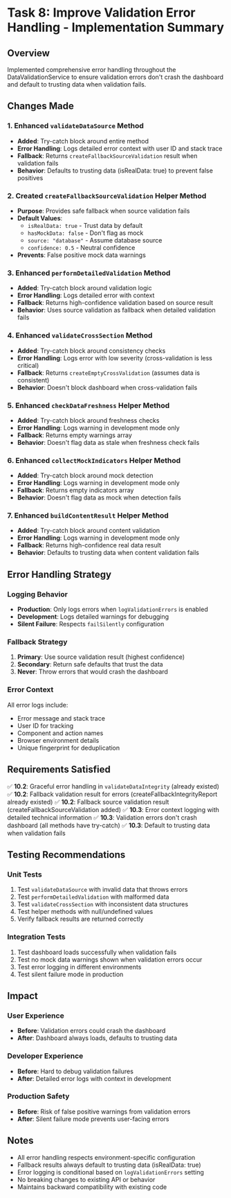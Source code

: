# Task 8: Improve Validation Error Handling - Implementation Summary

## Overview

Implemented comprehensive error handling throughout the DataValidationService to ensure validation errors don't crash the dashboard and default to trusting data when validation fails.

## Changes Made

### 1. Enhanced `validateDataSource` Method

- **Added**: Try-catch block around entire method
- **Error Handling**: Logs detailed error context with user ID and stack trace
- **Fallback**: Returns `createFallbackSourceValidation` result when validation fails
- **Behavior**: Defaults to trusting data (isRealData: true) to prevent false positives

### 2. Created `createFallbackSourceValidation` Helper Method

- **Purpose**: Provides safe fallback when source validation fails
- **Default Values**:
  - `isRealData: true` - Trust data by default
  - `hasMockData: false` - Don't flag as mock
  - `source: "database"` - Assume database source
  - `confidence: 0.5` - Neutral confidence
- **Prevents**: False positive mock data warnings

### 3. Enhanced `performDetailedValidation` Method

- **Added**: Try-catch block around validation logic
- **Error Handling**: Logs detailed error with context
- **Fallback**: Returns high-confidence validation based on source result
- **Behavior**: Uses source validation as fallback when detailed validation fails

### 4. Enhanced `validateCrossSection` Method

- **Added**: Try-catch block around consistency checks
- **Error Handling**: Logs error with low severity (cross-validation is less critical)
- **Fallback**: Returns `createEmptyCrossValidation` (assumes data is consistent)
- **Behavior**: Doesn't block dashboard when cross-validation fails

### 5. Enhanced `checkDataFreshness` Helper Method

- **Added**: Try-catch block around freshness checks
- **Error Handling**: Logs warning in development mode only
- **Fallback**: Returns empty warnings array
- **Behavior**: Doesn't flag data as stale when freshness check fails

### 6. Enhanced `collectMockIndicators` Helper Method

- **Added**: Try-catch block around mock detection
- **Error Handling**: Logs warning in development mode only
- **Fallback**: Returns empty indicators array
- **Behavior**: Doesn't flag data as mock when detection fails

### 7. Enhanced `buildContentResult` Helper Method

- **Added**: Try-catch block around content validation
- **Error Handling**: Logs warning in development mode only
- **Fallback**: Returns high-confidence real data result
- **Behavior**: Defaults to trusting data when content validation fails

## Error Handling Strategy

### Logging Behavior

- **Production**: Only logs errors when `logValidationErrors` is enabled
- **Development**: Logs detailed warnings for debugging
- **Silent Failure**: Respects `failSilently` configuration

### Fallback Strategy

1. **Primary**: Use source validation result (highest confidence)
2. **Secondary**: Return safe defaults that trust the data
3. **Never**: Throw errors that would crash the dashboard

### Error Context

All error logs include:

- Error message and stack trace
- User ID for tracking
- Component and action names
- Browser environment details
- Unique fingerprint for deduplication

## Requirements Satisfied

✅ **10.2**: Graceful error handling in `validateDataIntegrity` (already existed)
✅ **10.2**: Fallback validation result for errors (createFallbackIntegrityReport already existed)
✅ **10.2**: Fallback source validation result (createFallbackSourceValidation added)
✅ **10.3**: Error context logging with detailed technical information
✅ **10.3**: Validation errors don't crash dashboard (all methods have try-catch)
✅ **10.3**: Default to trusting data when validation fails

## Testing Recommendations

### Unit Tests

1. Test `validateDataSource` with invalid data that throws errors
2. Test `performDetailedValidation` with malformed data
3. Test `validateCrossSection` with inconsistent data structures
4. Test helper methods with null/undefined values
5. Verify fallback results are returned correctly

### Integration Tests

1. Test dashboard loads successfully when validation fails
2. Test no mock data warnings shown when validation errors occur
3. Test error logging in different environments
4. Test silent failure mode in production

## Impact

### User Experience

- **Before**: Validation errors could crash the dashboard
- **After**: Dashboard always loads, defaults to trusting data

### Developer Experience

- **Before**: Hard to debug validation failures
- **After**: Detailed error logs with context in development

### Production Safety

- **Before**: Risk of false positive warnings from validation errors
- **After**: Silent failure mode prevents user-facing errors

## Notes

- All error handling respects environment-specific configuration
- Fallback results always default to trusting data (isRealData: true)
- Error logging is conditional based on `logValidationErrors` setting
- No breaking changes to existing API or behavior
- Maintains backward compatibility with existing code
